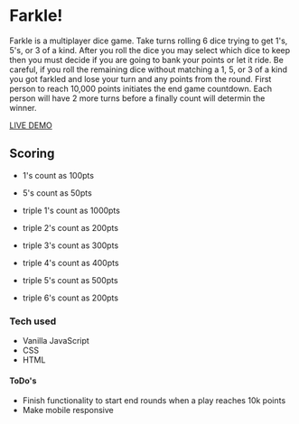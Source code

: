 # Farkle!

Farkle is a multiplayer dice game. Take turns rolling 6 dice trying to get 1's, 5's, or 3 of a kind. After you roll the dice you may select which dice to keep then you must decide if you are going to bank your points or let it ride. Be careful, if you roll the remaining dice without matching a 1, 5, or 3 of a kind you got farkled and lose your turn and any points from the round. First person to reach 10,000 points initiates the end game countdown. Each person will have 2 more turns before a finally count will determin the winner.

[LIVE DEMO](https://beamish-zabaione-6fe99f.netlify.app/)

## Scoring

-   1's count as 100pts
-   5's count as 50pts

-   triple 1's count as 1000pts
-   triple 2's count as 200pts
-   triple 3's count as 300pts
-   triple 4's count as 400pts
-   triple 5's count as 500pts
-   triple 6's count as 200pts

### Tech used

-   Vanilla JavaScript
-   CSS
-   HTML

#### ToDo's

-   Finish functionality to start end rounds when a play reaches 10k points
-   Make mobile responsive
